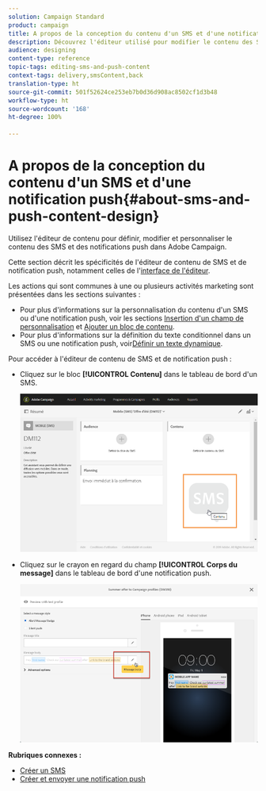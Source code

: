 ```yaml
---
solution: Campaign Standard
product: campaign
title: A propos de la conception du contenu d'un SMS et d'une notification push
description: Découvrez l'éditeur utilisé pour modifier le contenu des SMS et des notifications push dans Adobe Campaign.
audience: designing
content-type: reference
topic-tags: editing-sms-and-push-content
context-tags: delivery,smsContent,back
translation-type: ht
source-git-commit: 501f52624ce253eb7b0d36d908ac8502cf1d3b48
workflow-type: ht
source-wordcount: '168'
ht-degree: 100%

---
```



# A propos de la conception du contenu d&#39;un SMS et d&#39;une notification push{#about-sms-and-push-content-design}

Utilisez l&#39;éditeur de contenu pour définir, modifier et personnaliser le contenu des SMS et des notifications push dans Adobe Campaign.

Cette section décrit les spécificités de l&#39;éditeur de contenu de SMS et de notification push, notamment celles de l&#39;[interface de l&#39;éditeur](../../channels/using/sms-and-push-content-editor-interface.md).

Les actions qui sont communes à une ou plusieurs activités marketing sont présentées dans les sections suivantes :

* Pour plus d&#39;informations sur la personnalisation du contenu d&#39;un SMS ou d&#39;une notification push, voir les sections [Insertion d&#39;un champ de personnalisation](../../designing/using/personalization.md#inserting-a-personalization-field) et [Ajouter un bloc de contenu](../../designing/using/personalization.md#adding-a-content-block).
* Pour plus d&#39;informations sur la définition du texte conditionnel dans un SMS ou une notification push, voir[Définir un texte dynamique](../../channels/using/defining-dynamic-text.md).

Pour accéder à l&#39;éditeur de contenu de SMS et de notification push :

* Cliquez sur le bloc **[!UICONTROL Contenu]** dans le tableau de bord d&#39;un SMS.

   ![](assets/des_sms_content.png)

* Cliquez sur le crayon en regard du champ **[!UICONTROL Corps du message]** dans le tableau de bord d&#39;une notification push.

   ![](assets/des_push_body.png)

**Rubriques connexes :**

* [Créer un SMS](../../channels/using/creating-an-sms-message.md)
* [Créer et envoyer une notification push](../../channels/using/preparing-and-sending-a-push-notification.md)
